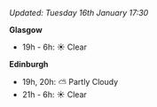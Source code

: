 *Updated: Tuesday 16th January 17:30*

**Glasgow**

* 19h - 6h: :sunny: Clear

**Edinburgh**

* 19h, 20h: :partly_sunny: Partly Cloudy
* 21h - 6h: :sunny: Clear
